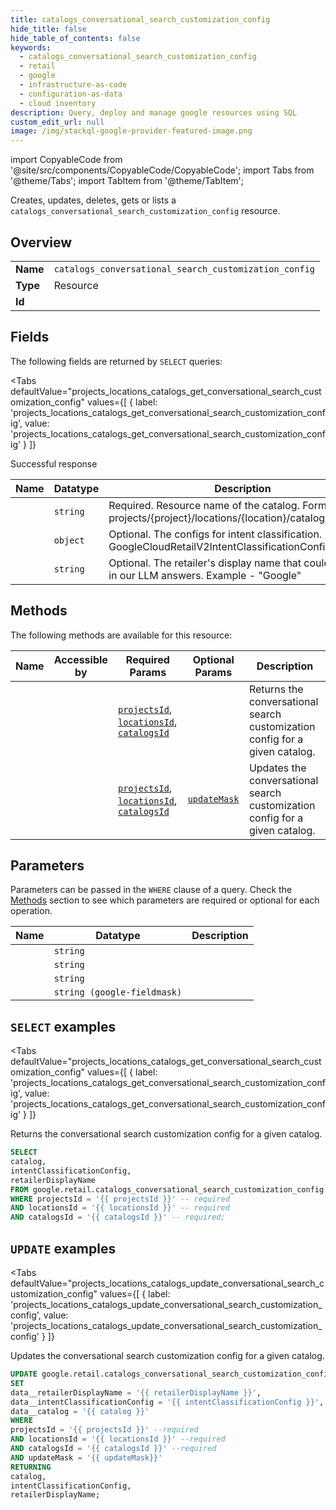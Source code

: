 ```yaml
--- 
title: catalogs_conversational_search_customization_config
hide_title: false
hide_table_of_contents: false
keywords:
  - catalogs_conversational_search_customization_config
  - retail
  - google
  - infrastructure-as-code
  - configuration-as-data
  - cloud inventory
description: Query, deploy and manage google resources using SQL
custom_edit_url: null
image: /img/stackql-google-provider-featured-image.png
---
```


import CopyableCode from '@site/src/components/CopyableCode/CopyableCode';
import Tabs from '@theme/Tabs';
import TabItem from '@theme/TabItem';

Creates, updates, deletes, gets or lists a <code>catalogs_conversational_search_customization_config</code> resource.

## Overview
<table><tbody>
<tr><td><b>Name</b></td><td><code>catalogs_conversational_search_customization_config</code></td></tr>
<tr><td><b>Type</b></td><td>Resource</td></tr>
<tr><td><b>Id</b></td><td><CopyableCode code="google.retail.catalogs_conversational_search_customization_config" /></td></tr>
</tbody></table>

## Fields

The following fields are returned by `SELECT` queries:

<Tabs
    defaultValue="projects_locations_catalogs_get_conversational_search_customization_config"
    values={[
        { label: 'projects_locations_catalogs_get_conversational_search_customization_config', value: 'projects_locations_catalogs_get_conversational_search_customization_config' }
    ]}
>
<TabItem value="projects_locations_catalogs_get_conversational_search_customization_config">

Successful response

<table>
<thead>
    <tr>
    <th>Name</th>
    <th>Datatype</th>
    <th>Description</th>
    </tr>
</thead>
<tbody>
<tr>
    <td><CopyableCode code="catalog" /></td>
    <td><code>string</code></td>
    <td>Required. Resource name of the catalog. Format: projects/&#123;project&#125;/locations/&#123;location&#125;/catalogs/&#123;catalog&#125;</td>
</tr>
<tr>
    <td><CopyableCode code="intentClassificationConfig" /></td>
    <td><code>object</code></td>
    <td>Optional. The configs for intent classification. (id: GoogleCloudRetailV2IntentClassificationConfig)</td>
</tr>
<tr>
    <td><CopyableCode code="retailerDisplayName" /></td>
    <td><code>string</code></td>
    <td>Optional. The retailer's display name that could be used in our LLM answers. Example - "Google"</td>
</tr>
</tbody>
</table>
</TabItem>
</Tabs>

## Methods

The following methods are available for this resource:

<table>
<thead>
    <tr>
    <th>Name</th>
    <th>Accessible by</th>
    <th>Required Params</th>
    <th>Optional Params</th>
    <th>Description</th>
    </tr>
</thead>
<tbody>
<tr>
    <td><a href="#projects_locations_catalogs_get_conversational_search_customization_config"><CopyableCode code="projects_locations_catalogs_get_conversational_search_customization_config" /></a></td>
    <td><CopyableCode code="select" /></td>
    <td><a href="#parameter-projectsId"><code>projectsId</code></a>, <a href="#parameter-locationsId"><code>locationsId</code></a>, <a href="#parameter-catalogsId"><code>catalogsId</code></a></td>
    <td></td>
    <td>Returns the conversational search customization config for a given catalog.</td>
</tr>
<tr>
    <td><a href="#projects_locations_catalogs_update_conversational_search_customization_config"><CopyableCode code="projects_locations_catalogs_update_conversational_search_customization_config" /></a></td>
    <td><CopyableCode code="update" /></td>
    <td><a href="#parameter-projectsId"><code>projectsId</code></a>, <a href="#parameter-locationsId"><code>locationsId</code></a>, <a href="#parameter-catalogsId"><code>catalogsId</code></a></td>
    <td><a href="#parameter-updateMask"><code>updateMask</code></a></td>
    <td>Updates the conversational search customization config for a given catalog.</td>
</tr>
</tbody>
</table>

## Parameters

Parameters can be passed in the `WHERE` clause of a query. Check the [Methods](#methods) section to see which parameters are required or optional for each operation.

<table>
<thead>
    <tr>
    <th>Name</th>
    <th>Datatype</th>
    <th>Description</th>
    </tr>
</thead>
<tbody>
<tr id="parameter-catalogsId">
    <td><CopyableCode code="catalogsId" /></td>
    <td><code>string</code></td>
    <td></td>
</tr>
<tr id="parameter-locationsId">
    <td><CopyableCode code="locationsId" /></td>
    <td><code>string</code></td>
    <td></td>
</tr>
<tr id="parameter-projectsId">
    <td><CopyableCode code="projectsId" /></td>
    <td><code>string</code></td>
    <td></td>
</tr>
<tr id="parameter-updateMask">
    <td><CopyableCode code="updateMask" /></td>
    <td><code>string (google-fieldmask)</code></td>
    <td></td>
</tr>
</tbody>
</table>

## `SELECT` examples

<Tabs
    defaultValue="projects_locations_catalogs_get_conversational_search_customization_config"
    values={[
        { label: 'projects_locations_catalogs_get_conversational_search_customization_config', value: 'projects_locations_catalogs_get_conversational_search_customization_config' }
    ]}
>
<TabItem value="projects_locations_catalogs_get_conversational_search_customization_config">

Returns the conversational search customization config for a given catalog.

```sql
SELECT
catalog,
intentClassificationConfig,
retailerDisplayName
FROM google.retail.catalogs_conversational_search_customization_config
WHERE projectsId = '{{ projectsId }}' -- required
AND locationsId = '{{ locationsId }}' -- required
AND catalogsId = '{{ catalogsId }}' -- required;
```
</TabItem>
</Tabs>


## `UPDATE` examples

<Tabs
    defaultValue="projects_locations_catalogs_update_conversational_search_customization_config"
    values={[
        { label: 'projects_locations_catalogs_update_conversational_search_customization_config', value: 'projects_locations_catalogs_update_conversational_search_customization_config' }
    ]}
>
<TabItem value="projects_locations_catalogs_update_conversational_search_customization_config">

Updates the conversational search customization config for a given catalog.

```sql
UPDATE google.retail.catalogs_conversational_search_customization_config
SET 
data__retailerDisplayName = '{{ retailerDisplayName }}',
data__intentClassificationConfig = '{{ intentClassificationConfig }}',
data__catalog = '{{ catalog }}'
WHERE 
projectsId = '{{ projectsId }}' --required
AND locationsId = '{{ locationsId }}' --required
AND catalogsId = '{{ catalogsId }}' --required
AND updateMask = '{{ updateMask}}'
RETURNING
catalog,
intentClassificationConfig,
retailerDisplayName;
```
</TabItem>
</Tabs>
